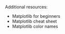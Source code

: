 Additional resources: 
- Matplotlib for beginners
- Matplotlib cheat sheet
- Matplotlib color names
